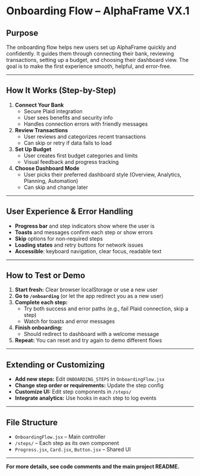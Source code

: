 # Onboarding Flow – AlphaFrame VX.1

## Purpose
The onboarding flow helps new users set up AlphaFrame quickly and confidently. It guides them through connecting their bank, reviewing transactions, setting up a budget, and choosing their dashboard view. The goal is to make the first experience smooth, helpful, and error-free.

---

## How It Works (Step-by-Step)
1. **Connect Your Bank**
   - Secure Plaid integration
   - User sees benefits and security info
   - Handles connection errors with friendly messages
2. **Review Transactions**
   - User reviews and categorizes recent transactions
   - Can skip or retry if data fails to load
3. **Set Up Budget**
   - User creates first budget categories and limits
   - Visual feedback and progress tracking
4. **Choose Dashboard Mode**
   - User picks their preferred dashboard style (Overview, Analytics, Planning, Automation)
   - Can skip and change later

---

## User Experience & Error Handling
- **Progress bar** and step indicators show where the user is
- **Toasts** and messages confirm each step or show errors
- **Skip** options for non-required steps
- **Loading states** and retry buttons for network issues
- **Accessible**: keyboard navigation, clear focus, readable text

---

## How to Test or Demo
1. **Start fresh:** Clear browser localStorage or use a new user
2. **Go to `/onboarding`** (or let the app redirect you as a new user)
3. **Complete each step:**
   - Try both success and error paths (e.g., fail Plaid connection, skip a step)
   - Watch for toasts and error messages
4. **Finish onboarding:**
   - Should redirect to dashboard with a welcome message
5. **Repeat:** You can reset and try again to demo different flows

---

## Extending or Customizing
- **Add new steps:** Edit `ONBOARDING_STEPS` in `OnboardingFlow.jsx`
- **Change step order or requirements:** Update the step config
- **Customize UI:** Edit step components in `/steps/`
- **Integrate analytics:** Use hooks in each step to log events

---

## File Structure
- `OnboardingFlow.jsx` – Main controller
- `/steps/` – Each step as its own component
- `Progress.jsx`, `Card.jsx`, `Button.jsx` – Shared UI

---

**For more details, see code comments and the main project README.** 